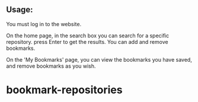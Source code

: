 ## Usage:
You must log in to the website.

On the home page, in the search box you can search for a specific repository. press Enter to get the results.
You can add and remove bookmarks.

On the 'My Bookmarks' page, you can view the bookmarks you have saved, and remove bookmarks as you wish.
# bookmark-repositories
